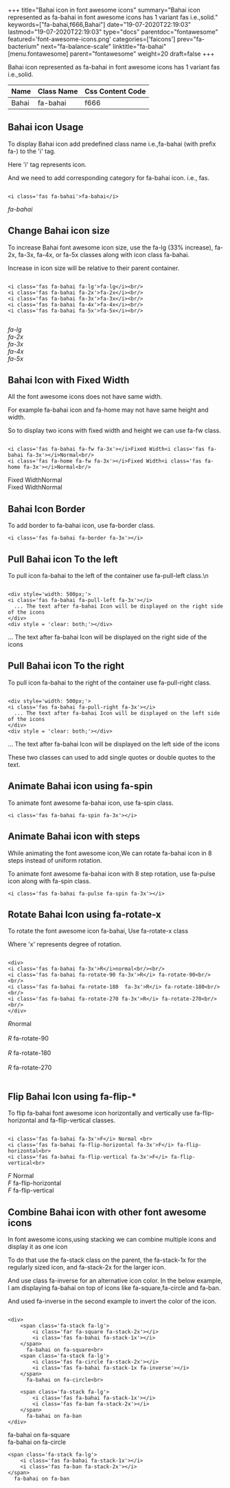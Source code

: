 +++
title="Bahai icon in font awesome icons"
summary="Bahai icon represented as fa-bahai in font awesome icons has 1 variant fas i.e.,solid."
keywords=["fa-bahai,f666,Bahai"]
date="19-07-2020T22:19:03"
lastmod="19-07-2020T22:19:03"
type="docs"
parentdoc="fontawesome"
featured='font-awesome-icons.png'
categories=['faicons']
prev="fa-bacterium"
next="fa-balance-scale"
linktitle="fa-bahai"
[menu.fontawesome]
parent="fontawesome"
weight=20
draft=false
+++


Bahai icon represented as fa-bahai in font awesome icons has 1 variant fas i.e.,solid.

<div class='table-responsive'><table class='table'><thead><tr><th>Name</th><th>Class Name</th><th>Css Content Code</th></tr></thead><tbody><tr><td>Bahai</td><td>fa-bahai</td><td>f666</td></tr></tbody></table></div>



## Bahai icon Usage

To display Bahai icon add predefined class name i.e.,fa-bahai (with prefix fa-) to the 'i' tag.

Here 'i' tag represents icon.

And we need to add corresponding category for fa-bahai icon. i.e., fas.


```

<i class='fas fa-bahai'>fa-bahai</i>
```

<i class='fas fa-bahai'>fa-bahai</i>




## Change Bahai icon size
To increase Bahai font awesome icon size, use the fa-lg (33% increase), fa-2x, fa-3x, fa-4x, or fa-5x classes along with icon class fa-bahai.

Increase in icon size will be relative to their parent container. 

```

<i class='fas fa-bahai fa-lg'>fa-lg</i><br/>
<i class='fas fa-bahai fa-2x'>fa-2x</i><br/>
<i class='fas fa-bahai fa-3x'>fa-3x</i><br/>
<i class='fas fa-bahai fa-4x'>fa-4x</i><br/>
<i class='fas fa-bahai fa-5x'>fa-5x</i><br/>
            
```

<i class='fas fa-bahai fa-lg'>fa-lg</i><br/>
<i class='fas fa-bahai fa-2x'>fa-2x</i><br/>
<i class='fas fa-bahai fa-3x'>fa-3x</i><br/>
<i class='fas fa-bahai fa-4x'>fa-4x</i><br/>
<i class='fas fa-bahai fa-5x'>fa-5x</i><br/>
            



## Bahai Icon with Fixed Width 

All the font awesome icons does not have same width.

For example fa-bahai icon and fa-home may not have same height and width.

So to display two icons with fixed width and height we can use fa-fw class.


```

<i class='fas fa-bahai fa-fw fa-3x'></i>Fixed Width<i class='fas fa-bahai fa-3x'></i>Normal<br/>
<i class='fas fa-home fa-fw fa-3x'></i>Fixed Width<i class='fas fa-home fa-3x'></i>Normal<br/>
```

<i class='fas fa-bahai fa-fw fa-3x'></i>Fixed Width<i class='fas fa-bahai fa-3x'></i>Normal<br/>
<i class='fas fa-home fa-fw fa-3x'></i>Fixed Width<i class='fas fa-home fa-3x'></i>Normal<br/>



## Bahai Icon Border 

To add border to fa-bahai icon, use fa-border class.


```
<i class='fas fa-bahai fa-border fa-3x'></i>

```
<i class='fas fa-bahai fa-border fa-3x'></i>





## Pull Bahai icon To the left

To pull icon fa-bahai to the left of the container use fa-pull-left class.\n

```

<div style='width: 500px;'>
<i class='fas fa-bahai fa-pull-left fa-3x'></i>
  ... The text after fa-bahai Icon will be displayed on the right side of the icons
</div>
<div style = 'clear: both;'></div>
```

<div style='width: 500px;'>
<i class='fas fa-bahai fa-pull-left fa-3x'></i>
  ... The text after fa-bahai Icon will be displayed on the right side of the icons
</div>
<div style = 'clear: both;'></div>




## Pull Bahai icon To the right
To pull icon fa-bahai to the right of the container use fa-pull-right class.

```

<div style='width: 500px;'>
<i class='fas fa-bahai fa-pull-right fa-3x'></i>
  ... The text after fa-bahai Icon will be displayed on the left side of the icons
</div>
<div style = 'clear: both;'></div>
```

<div style='width: 500px;'>
<i class='fas fa-bahai fa-pull-right fa-3x'></i>
  ... The text after fa-bahai Icon will be displayed on the left side of the icons
</div>
<div style = 'clear: both;'></div>

These two classes can used to add single quotes or double quotes to the text.


## Animate Bahai icon using fa-spin
To animate font awesome fa-bahai icon, use fa-spin class.

```
<i class='fas fa-bahai fa-spin fa-3x'></i>
```
<i class='fas fa-bahai fa-spin fa-3x'></i>




## Animate Bahai icon with steps
While animating the font awesome icon,We can rotate fa-bahai icon in 8 steps instead of uniform rotation.

To animate font awesome fa-bahai icon with 8 step rotation, use fa-pulse icon along with fa-spin class.


```
<i class='fas fa-bahai fa-pulse fa-spin fa-3x'></i>

```
<i class='fas fa-bahai fa-pulse fa-spin fa-3x'></i>





## Rotate Bahai Icon using fa-rotate-x
To rotate the font awesome icon fa-bahai, Use fa-rotate-x class

Where 'x' represents degree of rotation.


```

<div>
<i class='fas fa-bahai fa-3x'>R</i>normal<br/><br/>
<i class='fas fa-bahai fa-rotate-90 fa-3x'>R</i> fa-rotate-90<br/><br/> 
<i class='fas fa-bahai fa-rotate-180  fa-3x'>R</i> fa-rotate-180<br/><br/> 
<i class='fas fa-bahai fa-rotate-270 fa-3x'>R</i> fa-rotate-270<br/><br/>
</div>
```

<div>
<i class='fas fa-bahai fa-3x'>R</i>normal<br/><br/>
<i class='fas fa-bahai fa-rotate-90 fa-3x'>R</i> fa-rotate-90<br/><br/> 
<i class='fas fa-bahai fa-rotate-180  fa-3x'>R</i> fa-rotate-180<br/><br/> 
<i class='fas fa-bahai fa-rotate-270 fa-3x'>R</i> fa-rotate-270<br/><br/>
</div>




## Flip Bahai Icon using fa-flip-*
To flip fa-bahai font awesome icon horizontally and vertically use fa-flip-horizontal and fa-flip-vertical classes. 

```

<i class='fas fa-bahai fa-3x'>F</i> Normal <br>
<i class='fas fa-bahai fa-flip-horizontal fa-3x'>F</i> fa-flip-horizontal<br>
<i class='fas fa-bahai fa-flip-vertical fa-3x'>F</i> fa-flip-vertical<br>
```

<i class='fas fa-bahai fa-3x'>F</i> Normal <br>
<i class='fas fa-bahai fa-flip-horizontal fa-3x'>F</i> fa-flip-horizontal<br>
<i class='fas fa-bahai fa-flip-vertical fa-3x'>F</i> fa-flip-vertical<br>




## Combine Bahai icon with other font awesome icons
In font awesome icons,using stacking we can combine multiple icons and display it as one icon 

To do that use the fa-stack class on the parent, the fa-stack-1x for the regularly sized icon, and fa-stack-2x for the larger icon.

And use class fa-inverse for an alternative icon color. 
In the below example, I am displaying fa-bahai on top of icons like fa-square,fa-circle and fa-ban.

And used fa-inverse in the second example to invert the color of the icon.

```

<div>
    <span class='fa-stack fa-lg'>
        <i class='far fa-square fa-stack-2x'></i>
        <i class='fas fa-bahai fa-stack-1x'></i>
    </span>
      fa-bahai on fa-square<br>
    <span class='fa-stack fa-lg'>
        <i class='fas fa-circle fa-stack-2x'></i>
        <i class='fas fa-bahai fa-stack-1x fa-inverse'></i>
    </span>
      fa-bahai on fa-circle<br>

    <span class='fa-stack fa-lg'>
        <i class='fas fa-bahai fa-stack-1x'></i>
        <i class='fas fa-ban fa-stack-2x'></i>
    </span>
      fa-bahai on fa-ban
</div>
```

<div>
    <span class='fa-stack fa-lg'>
        <i class='far fa-square fa-stack-2x'></i>
        <i class='fas fa-bahai fa-stack-1x'></i>
    </span>
      fa-bahai on fa-square<br>
    <span class='fa-stack fa-lg'>
        <i class='fas fa-circle fa-stack-2x'></i>
        <i class='fas fa-bahai fa-stack-1x fa-inverse'></i>
    </span>
      fa-bahai on fa-circle<br>

    <span class='fa-stack fa-lg'>
        <i class='fas fa-bahai fa-stack-1x'></i>
        <i class='fas fa-ban fa-stack-2x'></i>
    </span>
      fa-bahai on fa-ban
</div>






